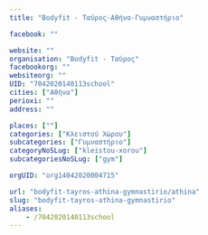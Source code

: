 ```yaml
---
title: "Bodyfit - Ταύρος-Αθήνα-Γυμναστήριο"

facebook: ""

website: ""
organisation: "Bodyfit - Ταύρος"
facebookorg: ""
websiteorg: ""
UID: "7042020140113school"
cities: ["Αθήνα"]
perioxi: ""
address: ""

places: [""]
categories: ["Κλειστού Χώρου"]
subcategories: ["Γυμναστήριο"]
categoryNoSLug: ["kleistou-xorou"]
subcategoriesNoSLug: ["gym"]

orgUID: "org14042020004715"

url: "bodyfit-tayros-athina-gymnastirio/athina"
slug: "bodyfit-tayros-athina-gymnastirio"
aliases:
    - /7042020140113school
---
```





